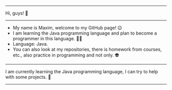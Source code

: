 - ------------------------------
Hi, guys! 👋
- ------------------------------
- My name is Maxim, welcome to my GitHub page! 😉
- I am learning the Java programming language and plan to become a programmer in this language. 👨‍💻
- Language: Java.
- You can also look at my repositories, there is homework from courses, etc., also practice in programming and not only. 👽
- ------------------------------
I am currently learning the Java programming language, I can try to help with some projects. 🤝
- ------------------------------ 

